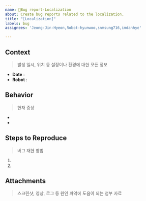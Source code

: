 ```yaml
---
name: 👣Bug report-Localization
about: Create bug reports related to the localization.
title: "[Localization]"
labels: bug
assignees: 'Jeong-Jin-Hyeon,Robot-hyunwoo,snmsung716,imdanhye'

---
```


## Context

> 발생 일시, 위치 등 설정이나 환경에 대한 모든 정보 

- **Date** : 
- **Robot** : 

## Behavior

> 현재 증상

- 
- 

## Steps to Reproduce

> 버그 재현 방법

1. 
2. 

## Attachments

> 스크린샷, 영상, 로그 등 원인 파악에 도움이 되는 첨부 자료
